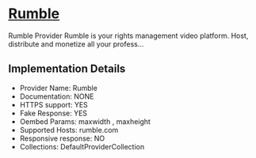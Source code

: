 # [Rumble](https://rumble.com)

Rumble Provider
Rumble is your rights management video platform. Host,
distribute and monetize all your profess...

## Implementation Details

- Provider
Name: Rumble
- Documentation: NONE
- HTTPS support: YES
- Fake Response: YES
- Oembed Params: maxwidth , maxheight
- Supported Hosts: rumble.com
- Responsive response: NO
- Collections: DefaultProviderCollection


